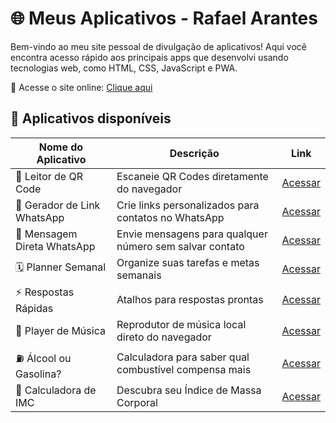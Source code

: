 # 🌐 Meus Aplicativos - Rafael Arantes

Bem-vindo ao meu site pessoal de divulgação de aplicativos! Aqui você encontra acesso rápido aos principais apps que desenvolvi usando tecnologias web, como HTML, CSS, JavaScript e PWA.

🔗 Acesse o site online: [Clique aqui](https://365rafael.github.io/Portfolio/)

## 📲 Aplicativos disponíveis

| Nome do Aplicativo | Descrição | Link |
|--------------------|-----------|------|
| 🔳 Leitor de QR Code | Escaneie QR Codes diretamente do navegador | [Acessar](https://365rafael.github.io/qrcode_app/) |
| 📲 Gerador de Link WhatsApp | Crie links personalizados para contatos no WhatsApp | [Acessar](https://365rafael.github.io/GeradorLinkZap/) |
| 💬 Mensagem Direta WhatsApp | Envie mensagens para qualquer número sem salvar contato | [Acessar](https://365rafael.github.io/Direct-Whats/) |
| 🗓️ Planner Semanal | Organize suas tarefas e metas semanais | [Acessar](https://365rafael.github.io/planner_semanal/) |
| ⚡ Respostas Rápidas | Atalhos para respostas prontas | [Acessar](https://365rafael.github.io/RespostasRapidas/) |
| 🎵 Player de Música | Reprodutor de música local direto do navegador | [Acessar](https://365rafael.github.io/player_de_musica_local/) |
| ⛽ Álcool ou Gasolina? | Calculadora para saber qual combustível compensa mais | [Acessar](https://365rafael.github.io/alcoolGasolinaPWA/) |
| 🧮 Calculadora de IMC | Descubra seu Índice de Massa Corporal | [Acessar](https://calculadora-imc-pi-rosy.vercel.app/) |
